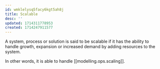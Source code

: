 ```yaml
---
id: wmklelysq5facy6kgt5ah8j
title: Scalable
desc: ''
updated: 1714311778953
created: 1714247911577
---
```


A system, process or solution is said to be scalable if it has the ability to handle growth, expansion or increased demand by adding resources to the system.

In other words, it is able to handle [[modelling.ops.scaling]].

